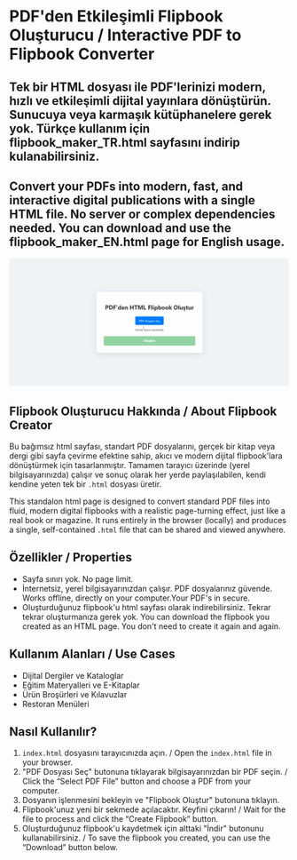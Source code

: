 # PDF'den Etkileşimli Flipbook Oluşturucu / Interactive PDF to Flipbook Converter

Tek bir HTML dosyası ile PDF'lerinizi modern, hızlı ve etkileşimli dijital yayınlara dönüştürün.
Sunucuya veya karmaşık kütüphanelere gerek yok.
Türkçe kullanım için flipbook_maker_TR.html sayfasını indirip kulanabilirsiniz.
---
Convert your PDFs into modern, fast, and interactive digital publications with a single HTML file. 
No server or complex dependencies needed.
You can download and use the flipbook_maker_EN.html page for English usage.
---

![Local GIF](flipbook_maker_animation.gif)

## Flipbook Oluşturucu Hakkında / About Flipbook Creator

Bu bağımsız html sayfası, standart PDF dosyalarını, gerçek bir kitap veya dergi gibi sayfa çevirme efektine sahip, akıcı ve modern dijital flipbook'lara dönüştürmek için tasarlanmıştır. Tamamen tarayıcı üzerinde (yerel bilgisayarınızda) çalışır ve sonuç olarak her yerde paylaşılabilen, kendi kendine yeten tek bir `.html` dosyası üretir.

This standalon html page is designed to convert standard PDF files into fluid, modern digital flipbooks with a realistic page-turning effect, just like a real book or magazine. It runs entirely in the browser (locally) and produces a single, self-contained `.html` file that can be shared and viewed anywhere.

## Özellikler / Properties

- Sayfa sınırı yok. No page limit.
- İnternetsiz, yerel bilgisayarınızdan çalışır. PDF dosyalarınız güvende. Works offline, directly on your computer.Your PDF's in secure.
- Oluşturduğunuz flipbook'u html sayfası olarak indirebilirsiniz. Tekrar tekrar oluşturmanıza gerek yok. You can download the flipbook you created as an HTML page. You don't need to create it again and again.

## Kullanım Alanları / Use Cases

- Dijital Dergiler ve Kataloglar
- Eğitim Materyalleri ve E-Kitaplar
- Ürün Broşürleri ve Kılavuzlar
- Restoran Menüleri

## Nasıl Kullanılır?

1. `index.html` dosyasını tarayıcınızda açın. / Open the `index.html` file in your browser.
2. "PDF Dosyası Seç" butonuna tıklayarak bilgisayarınızdan bir PDF seçin. / Click the “Select PDF File” button and choose a PDF from your computer.
3. Dosyanın işlenmesini bekleyin ve "Flipbook Oluştur" butonuna tıklayın.
4. Flipbook'unuz yeni bir sekmede açılacaktır. Keyfini çıkarın! / Wait for the file to process and click the “Create Flipbook” button.
5. Oluşturduğunuz flipbook'u kaydetmek için alttaki "İndir" butonunu kullanabilirsiniz. / To save the flipbook you created, you can use the “Download” button below.